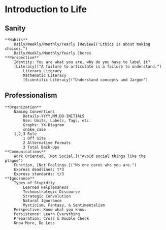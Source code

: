 # Introduction to Life



## Sanity
	
	**Habits**
		Daily/Weekly/Monthly/Yearly [Review]("Ethics is about making choices.")
		Daily/Weekly/Monthly/Yearly Chores
	**Perspective**
		Identity: You are what you are, why do you have to label it?
		[Literacy]("A failure to articulate is a failure to understand.")
			Literary Literacy
			Mathematic Literacy
			[Scientific Literacy]("Understand concepts and Jargon")

## Professionalism

	**Organization**
		Naming Conventions
			Details-YYYY,MM,DD-INITIALS
			Use: Units, Labels, Tags, etc.
			Graphs: YX-Diagram
			snake_case
		1,2,3 Rule
			1 Off Site
			2 Alternative Formats
			3 Total Back-Ups
	**Communications**
		Work Oriented, [Not Social.]("Avoid social things like the plague")
		Function, [Not Feelings.]("No one cares who you are.")
		Express deadlines: t*3
		Express standards: t/3
	**Ignorance**
		Types of Stupidity
			Learned Helplessness
			Technostrategic Discourse
			Strategic Convolution
			Natural Ignorance
			Mysticism, Fantasy, & Sentimentalism
		Perspective: Know what you know.
		Persistence: Learn Everything
		Preparation: Cross & Double Check
		Know More, Do Less



